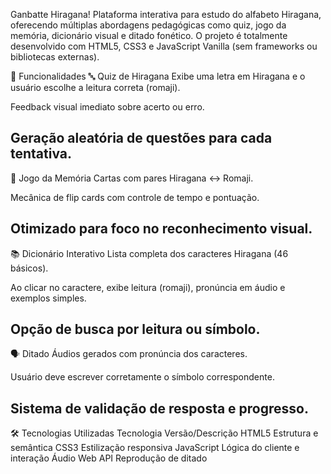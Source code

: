 Ganbatte Hiragana!
Plataforma interativa para estudo do alfabeto Hiragana, oferecendo múltiplas abordagens pedagógicas como quiz, jogo da memória, dicionário visual e ditado fonético. O projeto é totalmente desenvolvido com HTML5, CSS3 e JavaScript Vanilla (sem frameworks ou bibliotecas externas).

📌 Funcionalidades
🔤 Quiz de Hiragana
Exibe uma letra em Hiragana e o usuário escolhe a leitura correta (romaji).

Feedback visual imediato sobre acerto ou erro.

Geração aleatória de questões para cada tentativa.
---
🧠 Jogo da Memória
Cartas com pares Hiragana ↔ Romaji.

Mecânica de flip cards com controle de tempo e pontuação.

Otimizado para foco no reconhecimento visual.
---
📚 Dicionário Interativo
Lista completa dos caracteres Hiragana (46 básicos).

Ao clicar no caractere, exibe leitura (romaji), pronúncia em áudio e exemplos simples.

Opção de busca por leitura ou símbolo.
---
🗣️ Ditado
Áudios gerados com pronúncia dos caracteres.

Usuário deve escrever corretamente o símbolo correspondente.

Sistema de validação de resposta e progresso.
---
🛠️ Tecnologias Utilizadas
Tecnologia	Versão/Descrição
HTML5	Estrutura e semântica
CSS3	Estilização responsiva
JavaScript	Lógica do cliente e interação
Áudio Web API	Reprodução de ditado
